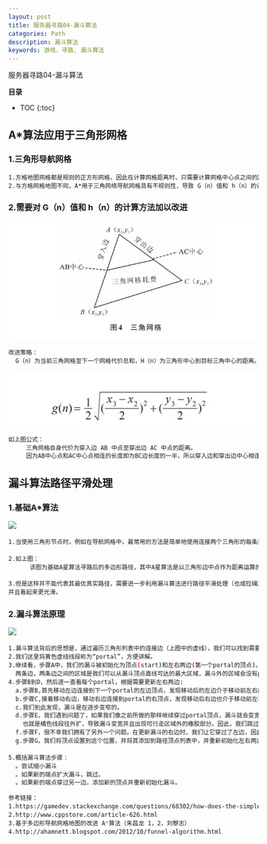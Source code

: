 ```yaml
---
layout: post
title: 服务器寻路04-漏斗算法
categories: Path
description: 漏斗算法
keywords: 游戏，寻路, 漏斗算法
---
```


服务器寻路04-漏斗算法

**目录**

* TOC
{:toc}

## A*算法应用于三角形网格

### 1.三角形导航网格

```sh
1.方格地图网格都是规则的正方形网格，因此在计算网格距离时，只需要计算网格中心点之间的距离。
2.与方格网格地图不同，A*用于三角网络导航网格具有不规则性，导致 G（n）值和 h（n）的计算不能统一。  
```

### 2.需要对 G（n）值和 h（n）的计算方法加以改进

![](/images/posts/findpath/3.jpg)

```sh
改进策略：
  G（n）为当前三角网格至下一个网格代价总和，H（n）为三角形中心到目标三角中心的距离。
```

![](/images/posts/findpath/4.jpg)

```sh
如上图公式：
     三角网格自身代价为穿入边 AB 中点至穿出边 AC 中点的距离。
     因为AB中心点和AC中心点相连的长度即为BC边长度的一半，所以穿入边和穿出边中心相连的长度即等于上图公式计算所得的值。
```

## 漏斗算法路径平滑处理

### 1.基础A*算法

![](/images/posts/findpath/5.jpg)

```sh
1.当使用三角形节点时，例如在导航网格中，最常用的方法是简单地使用连接两个三角形的每条边的中点。

2.如上图：
      该图为基础A星算法寻路后的多边形路径，其中A星算法是以三角形边中点作为距离运算的迭代点的。

3.但是这样并不能代表其最优真实路径，需要进一步利用漏斗算法进行路径平滑处理（也成拉绳算法），从而生成实际最优路径，
并且看起来更光滑。
```

### 2.漏斗算法原理

![](/images/posts/findpath/6.jpg)

```sh
1.漏斗算法背后的思想是，通过遍历三角形列表中的连接边（上图中的虚线），我们可以找到需要顶点的点(即遍历一个角落)。
2.我们这里将黄色虚线线段称为“portal”，方便讲解。
3.继续看，步骤A中，我们的漏斗被初始化为顶点(start)和左右两边(第一个portal的顶点)。我们会维护“漏斗”的顶点和左右
  两条边，两条边之间的区域是我们可以从漏斗顶点直线可达的最大区域，漏斗外的区域会没有portal，不可行走。
4.步骤B到D，然后逐一查看每个portal，根据需要更新左右两边:
  a.步骤B,首先移动左边连接到下一个portal的左边顶点，发现移动后的左边介于移动前左右两条边之间，表明左边的移动是可接受的，于是更新左边。
  b.步骤C,接着移动右边，移动右边连接到portal的右顶点，发现移动后右边也介于移动前左右两条边之间，更新右边。
  c.我们到此发现，漏斗是在逐步变窄的。
  d.步骤E，我们遇到问题了，如果我们像之前所做的那样继续穿过portal顶点，漏斗就会变宽，并最终与路径的边缘相交。
    也就是橘色线段往外扩，导致漏斗变宽并且出现可行走区域外的橡胶部分。因此，我们跳过更新左边缘，移动到步骤F。
  f.步骤F，很不幸我们拥有了另外一个问题。在更新漏斗的右边时，我们让它穿过了左边，因此这次移动也被拒绝，
  g.步骤G，我们将顶点设置到这个位置，并将其添加到路径顶点列表中，并重新初始化左右两边。然后该算法继续，直到找到目标。

5.概括漏斗算法步骤：
  。尝试缩小漏斗
  。如果新的端点扩大漏斗，跳过。
  。如果新的端点穿过另一边，添加新的顶点并重新初始化漏斗。
```

```sh
参考链接：
1.https://gamedev.stackexchange.com/questions/68302/how-does-the-simple-stupid-funnel-algorithm-work
2.http://www.cppstore.com/article-626.html
3.基于多边形导航网格地图的改进 A*算法（朱昌龙 1，2，刘黎志）
4.http://ahamnett.blogspot.com/2012/10/funnel-algorithm.html
```
